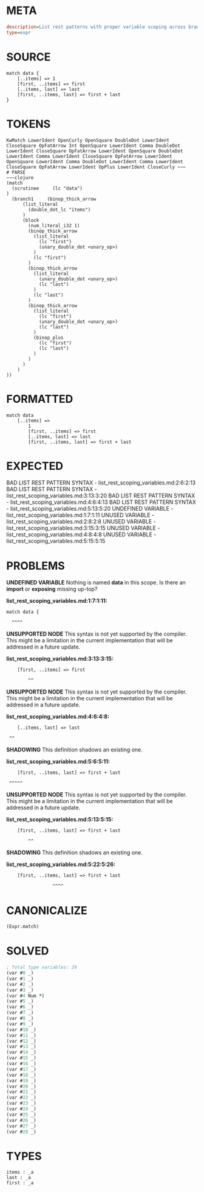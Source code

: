 # META
~~~ini
description=List rest patterns with proper variable scoping across branches
type=expr
~~~
# SOURCE
~~~roc
match data {
    [..items] => 1
    [first, ..items] => first
    [..items, last] => last
    [first, ..items, last] => first + last
}
~~~
# TOKENS
~~~text
KwMatch LowerIdent OpenCurly OpenSquare DoubleDot LowerIdent CloseSquare OpFatArrow Int OpenSquare LowerIdent Comma DoubleDot LowerIdent CloseSquare OpFatArrow LowerIdent OpenSquare DoubleDot LowerIdent Comma LowerIdent CloseSquare OpFatArrow LowerIdent OpenSquare LowerIdent Comma DoubleDot LowerIdent Comma LowerIdent CloseSquare OpFatArrow LowerIdent OpPlus LowerIdent CloseCurly ~~~
# PARSE
~~~clojure
(match
  (scrutinee     (lc "data")
)
  (branch1     (binop_thick_arrow
      (list_literal
        (double_dot_lc "items")
      )
      (block
        (num_literal_i32 1)
        (binop_thick_arrow
          (list_literal
            (lc "first")
            (unary_double_dot <unary_op>)
          )
          (lc "first")
        )
        (binop_thick_arrow
          (list_literal
            (unary_double_dot <unary_op>)
            (lc "last")
          )
          (lc "last")
        )
        (binop_thick_arrow
          (list_literal
            (lc "first")
            (unary_double_dot <unary_op>)
            (lc "last")
          )
          (binop_plus
            (lc "first")
            (lc "last")
          )
        )
      )
    )
))
~~~
# FORMATTED
~~~roc
match data
	[..items] => 
		1
		[first, ..items] => first
		[..items, last] => last
		[first, ..items, last] => first + last
~~~
# EXPECTED
BAD LIST REST PATTERN SYNTAX - list_rest_scoping_variables.md:2:6:2:13
BAD LIST REST PATTERN SYNTAX - list_rest_scoping_variables.md:3:13:3:20
BAD LIST REST PATTERN SYNTAX - list_rest_scoping_variables.md:4:6:4:13
BAD LIST REST PATTERN SYNTAX - list_rest_scoping_variables.md:5:13:5:20
UNDEFINED VARIABLE - list_rest_scoping_variables.md:1:7:1:11
UNUSED VARIABLE - list_rest_scoping_variables.md:2:8:2:8
UNUSED VARIABLE - list_rest_scoping_variables.md:3:15:3:15
UNUSED VARIABLE - list_rest_scoping_variables.md:4:8:4:8
UNUSED VARIABLE - list_rest_scoping_variables.md:5:15:5:15
# PROBLEMS
**UNDEFINED VARIABLE**
Nothing is named **data** in this scope.
Is there an **import** or **exposing** missing up-top?

**list_rest_scoping_variables.md:1:7:1:11:**
```roc
match data {
```
      ^^^^


**UNSUPPORTED NODE**
This syntax is not yet supported by the compiler.
This might be a limitation in the current implementation that will be addressed in a future update.

**list_rest_scoping_variables.md:3:13:3:15:**
```roc
    [first, ..items] => first
```
            ^^


**UNSUPPORTED NODE**
This syntax is not yet supported by the compiler.
This might be a limitation in the current implementation that will be addressed in a future update.

**list_rest_scoping_variables.md:4:6:4:8:**
```roc
    [..items, last] => last
```
     ^^


**SHADOWING**
This definition shadows an existing one.

**list_rest_scoping_variables.md:5:6:5:11:**
```roc
    [first, ..items, last] => first + last
```
     ^^^^^


**UNSUPPORTED NODE**
This syntax is not yet supported by the compiler.
This might be a limitation in the current implementation that will be addressed in a future update.

**list_rest_scoping_variables.md:5:13:5:15:**
```roc
    [first, ..items, last] => first + last
```
            ^^


**SHADOWING**
This definition shadows an existing one.

**list_rest_scoping_variables.md:5:22:5:26:**
```roc
    [first, ..items, last] => first + last
```
                     ^^^^


# CANONICALIZE
~~~clojure
(Expr.match)
~~~
# SOLVED
~~~clojure
; Total type variables: 29
(var #0 _)
(var #1 _)
(var #2 _)
(var #3 _)
(var #4 Num *)
(var #5 _)
(var #6 _)
(var #7 _)
(var #8 _)
(var #9 _)
(var #10 _)
(var #11 _)
(var #12 _)
(var #13 _)
(var #14 _)
(var #15 _)
(var #16 _)
(var #17 _)
(var #18 _)
(var #19 _)
(var #20 _)
(var #21 _)
(var #22 _)
(var #23 _)
(var #24 _)
(var #25 _)
(var #26 _)
(var #27 _)
(var #28 _)
~~~
# TYPES
~~~roc
items : _a
last : _a
first : _a
~~~
